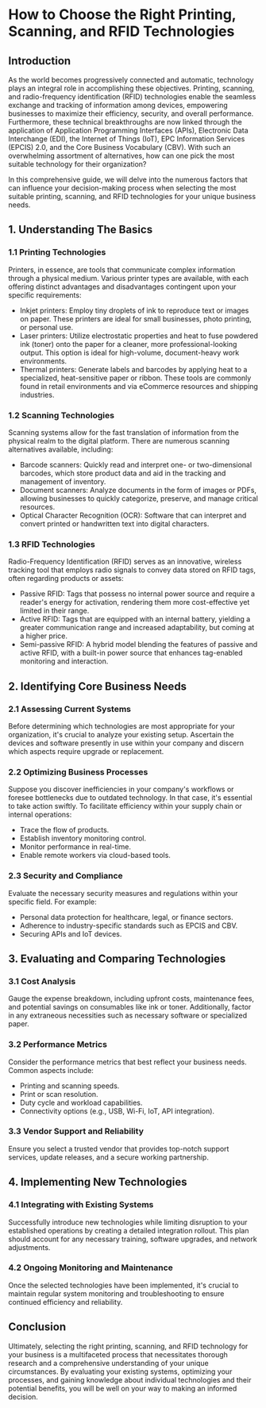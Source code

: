 # How to Choose the Right Printing, Scanning, and RFID Technologies

## Introduction

As the world becomes progressively connected and automatic, technology plays an integral role in accomplishing these objectives. Printing, scanning, and radio-frequency identification (RFID) technologies enable the seamless exchange and tracking of information among devices, empowering businesses to maximize their efficiency, security, and overall performance. Furthermore, these technical breakthroughs are now linked through the application of Application Programming Interfaces (APIs), Electronic Data Interchange (EDI), the Internet of Things (IoT), EPC Information Services (EPCIS) 2.0, and the Core Business Vocabulary (CBV). With such an overwhelming assortment of alternatives, how can one pick the most suitable technology for their organization?

In this comprehensive guide, we will delve into the numerous factors that can influence your decision-making process when selecting the most suitable printing, scanning, and RFID technologies for your unique business needs.

## 1. Understanding The Basics

### 1.1 Printing Technologies

Printers, in essence, are tools that communicate complex information through a physical medium. Various printer types are available, with each offering distinct advantages and disadvantages contingent upon your specific requirements:

- Inkjet printers: Employ tiny droplets of ink to reproduce text or images on paper. These printers are ideal for small businesses, photo printing, or personal use.
- Laser printers: Utilize electrostatic properties and heat to fuse powdered ink (toner) onto the paper for a cleaner, more professional-looking output. This option is ideal for high-volume, document-heavy work environments.
- Thermal printers: Generate labels and barcodes by applying heat to a specialized, heat-sensitive paper or ribbon. These tools are commonly found in retail environments and via eCommerce resources and shipping industries.

### 1.2 Scanning Technologies

Scanning systems allow for the fast translation of information from the physical realm to the digital platform. There are numerous scanning alternatives available, including:

- Barcode scanners: Quickly read and interpret one- or two-dimensional barcodes, which store product data and aid in the tracking and management of inventory.
- Document scanners: Analyze documents in the form of images or PDFs, allowing businesses to quickly categorize, preserve, and manage critical resources.
- Optical Character Recognition (OCR): Software that can interpret and convert printed or handwritten text into digital characters.

### 1.3 RFID Technologies

Radio-Frequency Identification (RFID) serves as an innovative, wireless tracking tool that employs radio signals to convey data stored on RFID tags, often regarding products or assets:

- Passive RFID: Tags that possess no internal power source and require a reader's energy for activation, rendering them more cost-effective yet limited in their range.
- Active RFID: Tags that are equipped with an internal battery, yielding a greater communication range and increased adaptability, but coming at a higher price.
- Semi-passive RFID: A hybrid model blending the features of passive and active RFID, with a built-in power source that enhances tag-enabled monitoring and interaction.

## 2. Identifying Core Business Needs

### 2.1 Assessing Current Systems

Before determining which technologies are most appropriate for your organization, it's crucial to analyze your existing setup. Ascertain the devices and software presently in use within your company and discern which aspects require upgrade or replacement.

### 2.2 Optimizing Business Processes

Suppose you discover inefficiencies in your company's workflows or foresee bottlenecks due to outdated technology. In that case, it's essential to take action swiftly. To facilitate efficiency within your supply chain or internal operations:

- Trace the flow of products.
- Establish inventory monitoring control.
- Monitor performance in real-time.
- Enable remote workers via cloud-based tools.

### 2.3 Security and Compliance

Evaluate the necessary security measures and regulations within your specific field. For example:

- Personal data protection for healthcare, legal, or finance sectors.
- Adherence to industry-specific standards such as EPCIS and CBV.
- Securing APIs and IoT devices.

## 3. Evaluating and Comparing Technologies

### 3.1 Cost Analysis

Gauge the expense breakdown, including upfront costs, maintenance fees, and potential savings on consumables like ink or toner. Additionally, factor in any extraneous necessities such as necessary software or specialized paper.

### 3.2 Performance Metrics

Consider the performance metrics that best reflect your business needs. Common aspects include:

- Printing and scanning speeds.
- Print or scan resolution.
- Duty cycle and workload capabilities.
- Connectivity options (e.g., USB, Wi-Fi, IoT, API integration).

### 3.3 Vendor Support and Reliability

Ensure you select a trusted vendor that provides top-notch support services, update releases, and a secure working partnership.

## 4. Implementing New Technologies

### 4.1 Integrating with Existing Systems

Successfully introduce new technologies while limiting disruption to your established operations by creating a detailed integration rollout. This plan should account for any necessary training, software upgrades, and network adjustments.

### 4.2 Ongoing Monitoring and Maintenance

Once the selected technologies have been implemented, it's crucial to maintain regular system monitoring and troubleshooting to ensure continued efficiency and reliability.

## Conclusion

Ultimately, selecting the right printing, scanning, and RFID technology for your business is a multifaceted process that necessitates thorough research and a comprehensive understanding of your unique circumstances. By evaluating your existing systems, optimizing your processes, and gaining knowledge about individual technologies and their potential benefits, you will be well on your way to making an informed decision.